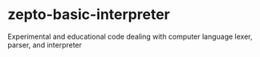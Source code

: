 # zepto-basic-interpreter
Experimental and educational code dealing with computer language lexer, parser, and interpreter 

